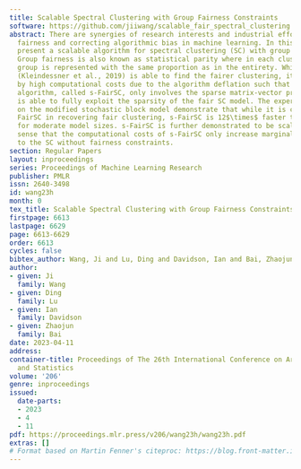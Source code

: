 ```yaml
---
title: Scalable Spectral Clustering with Group Fairness Constraints
software: https://github.com/jiiwang/scalable_fair_spectral_clustering
abstract: There are synergies of research interests and industrial efforts in modeling
  fairness and correcting algorithmic bias in machine learning. In this paper, we
  present a scalable algorithm for spectral clustering (SC) with group fairness constraints.
  Group fairness is also known as statistical parity where in each cluster, each protected
  group is represented with the same proportion as in the entirety. While FairSC algorithm
  (Kleindessner et al., 2019) is able to find the fairer clustering, it is compromised
  by high computational costs due to the algorithm deflation such that the resulting
  algorithm, called s-FairSC, only involves the sparse matrix-vector products and
  is able to fully exploit the sparsity of the fair SC model. The experimental results
  on the modified stochastic block model demonstrate that while it is comparable with
  FairSC in recovering fair clustering, s-FairSC is 12$\times$ faster than FairSC
  for moderate model sizes. s-FairSC is further demonstrated to be scalable in the
  sense that the computational costs of s-FairSC only increase marginally compared
  to the SC without fairness constraints.
section: Regular Papers
layout: inproceedings
series: Proceedings of Machine Learning Research
publisher: PMLR
issn: 2640-3498
id: wang23h
month: 0
tex_title: Scalable Spectral Clustering with Group Fairness Constraints
firstpage: 6613
lastpage: 6629
page: 6613-6629
order: 6613
cycles: false
bibtex_author: Wang, Ji and Lu, Ding and Davidson, Ian and Bai, Zhaojun
author:
- given: Ji
  family: Wang
- given: Ding
  family: Lu
- given: Ian
  family: Davidson
- given: Zhaojun
  family: Bai
date: 2023-04-11
address:
container-title: Proceedings of The 26th International Conference on Artificial Intelligence
  and Statistics
volume: '206'
genre: inproceedings
issued:
  date-parts:
  - 2023
  - 4
  - 11
pdf: https://proceedings.mlr.press/v206/wang23h/wang23h.pdf
extras: []
# Format based on Martin Fenner's citeproc: https://blog.front-matter.io/posts/citeproc-yaml-for-bibliographies/
---
```

